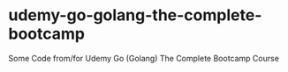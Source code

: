 # udemy-go-golang-the-complete-bootcamp
Some Code from/for Udemy Go (Golang) The Complete Bootcamp Course
